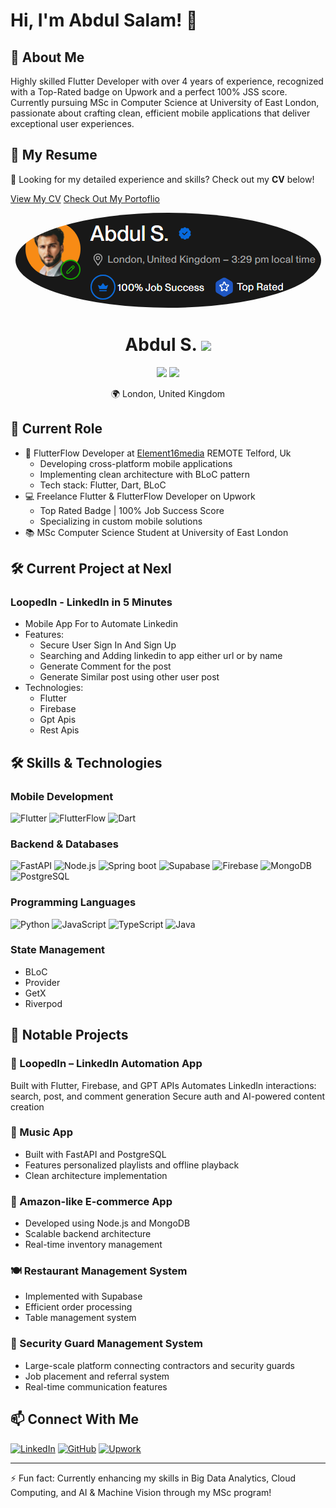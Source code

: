 # Hi, I'm Abdul Salam! 👋

## 🚀 About Me
Highly skilled Flutter Developer with over 4 years of experience, recognized with a Top-Rated badge on Upwork and a perfect 100% JSS score. Currently pursuing MSc in Computer Science at University of East London, passionate about crafting clean, efficient mobile applications that deliver exceptional user experiences.

## 📄 My Resume  
🎯 Looking for my detailed experience and skills? Check out my **CV** below!  

[View My CV](https://docs.google.com/document/d/10iSKas6p5UN86yhfL6-vlbwgUM2FeyNfMeg-dQO4taw/edit?usp=sharing)
[Check Out My Portoflio](https://asdevify.uk)


<div align="center">
  <img src="assets/badge.png" width="489" height="152" style="border-radius: 50%;">
  <h1>Abdul S. <img src="https://img.shields.io/badge/Top%20Rated-blue?style=flat-square&logo=upwork&logoColor=white" /></h1>
  <p>
    <img src="https://img.shields.io/badge/100%25-Job%20Success-brightgreen?style=flat-square&logo=upwork&logoColor=white" />
    <img src="https://img.shields.io/badge/Top%20Rated-★-blue?style=flat-square&logo=upwork&logoColor=white" />
  </p>
  <p>🌍 London, United Kingdom</p>
</div>

## 💼 Current Role
- 🚀 FlutterFlow Developer at [Element16media](https://element16media.com/meet-the-team/) REMOTE Telford, Uk
  - Developing cross-platform mobile applications
  - Implementing clean architecture with BLoC pattern
  - Tech stack: Flutter, Dart, BLoC
- 💻 Freelance Flutter & FlutterFlow Developer on Upwork
  - Top Rated Badge | 100% Job Success Score
  - Specializing in custom mobile solutions
- 📚 MSc Computer Science Student at University of East London

## 🛠️ Current Project at Nexl
### LoopedIn - LinkedIn in 5 Minutes
- Mobile App For to Automate Linkedin 
- Features:
  - Secure User Sign In And Sign Up
  - Searching and Adding linkedin to app either url or by name
  - Generate Comment for the post
  - Generate Similar post using other user post
- Technologies:
  - Flutter 
  - Firebase
  - Gpt Apis
  - Rest Apis

## 🛠️ Skills & Technologies

### Mobile Development
![Flutter](https://img.shields.io/badge/Flutter-%2302569B.svg?style=for-the-badge&logo=Flutter&logoColor=white)
![FlutterFlow](https://img.shields.io/badge/FlutterFlow-02569B?style=for-the-badge&logo=flutter&logoColor=white)
![Dart](https://img.shields.io/badge/dart-%230175C2.svg?style=for-the-badge&logo=dart&logoColor=white)

### Backend & Databases
![FastAPI](https://img.shields.io/badge/FastAPI-005571?style=for-the-badge&logo=fastapi)
![Node.js](https://img.shields.io/badge/node.js-6DA55F?style=for-the-badge&logo=node.js&logoColor=white)
![Spring boot](https://img.shields.io/badge/springboot-6DA55F?style=for-the-badge&logo=springboot&logoColor=white)
![Supabase](https://img.shields.io/badge/Supabase-3ECF8E?style=for-the-badge&logo=supabase&logoColor=white)
![Firebase](https://img.shields.io/badge/firebase-%23039BE5.svg?style=for-the-badge&logo=firebase)
![MongoDB](https://img.shields.io/badge/MongoDB-%234ea94b.svg?style=for-the-badge&logo=mongodb&logoColor=white)
![PostgreSQL](https://img.shields.io/badge/postgresql-%23316192.svg?style=for-the-badge&logo=postgresql&logoColor=white)

### Programming Languages
![Python](https://img.shields.io/badge/python-3670A0?style=for-the-badge&logo=python&logoColor=ffdd54)
![JavaScript](https://img.shields.io/badge/javascript-%23323330.svg?style=for-the-badge&logo=javascript&logoColor=%23F7DF1E)
![TypeScript](https://img.shields.io/badge/typescript-%23007ACC.svg?style=for-the-badge&logo=typescript&logoColor=white)
![Java](https://img.shields.io/badge/java-%23007396.svg?style=for-the-badge&logo=openjdk&logoColor=white
)

### State Management
- BLoC
- Provider
- GetX
- Riverpod

## 🎯 Notable Projects

### 🔗 LoopedIn – LinkedIn Automation App
Built with Flutter, Firebase, and GPT APIs
Automates LinkedIn interactions: search, post, and comment generation
Secure auth and AI-powered content creation

### 🎵 Music App
- Built with FastAPI and PostgreSQL
- Features personalized playlists and offline playback
- Clean architecture implementation

### 🛒 Amazon-like E-commerce App
- Developed using Node.js and MongoDB
- Scalable backend architecture
- Real-time inventory management

### 🍽️ Restaurant Management System
- Implemented with Supabase
- Efficient order processing
- Table management system

### 👮 Security Guard Management System
- Large-scale platform connecting contractors and security guards
- Job placement and referral system
- Real-time communication features

## 📫 Connect With Me
[![LinkedIn](https://img.shields.io/badge/LinkedIn-%230077B5.svg?style=for-the-badge&logo=linkedin&logoColor=white)](https://www.linkedin.com/in/abdulsalam-swe/)
[![GitHub](https://img.shields.io/badge/github-%23121011.svg?style=for-the-badge&logo=github&logoColor=white)](https://github.com/abdulsalamdeveloper1999)
[![Upwork](https://img.shields.io/badge/UpWork-6FDA44?style=for-the-badge&logo=Upwork&logoColor=white)](https://www.upwork.com/freelancers/~015211ea4df4201362?mp_source=share)

---
⚡ Fun fact: Currently enhancing my skills in Big Data Analytics, Cloud Computing, and AI & Machine Vision through my MSc program!
